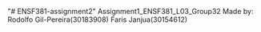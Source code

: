 "# ENSF381-assignment2"
Assignment1_ENSF381_L03_Group32
Made by: Rodolfo Gil-Pereira(30183908)
         Faris Janjua(30154612)